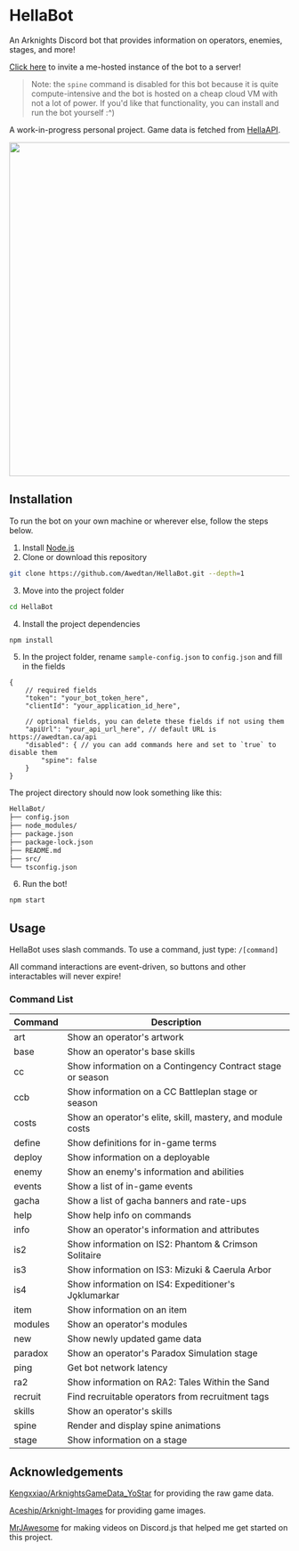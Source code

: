 # HellaBot

An Arknights Discord bot that provides information on operators, enemies, stages, and more! 

[Click here](https://discord.com/application-directory/1277141603575922710) to invite a me-hosted instance of the bot to a server!

> Note: the `spine` command is disabled for this bot because it is quite compute-intensive and the bot is hosted on a cheap cloud VM with not a lot of power. If you'd like that functionality, you can install and run the bot yourself :^)

A work-in-progress personal project. Game data is fetched from [HellaAPI](https://github.com/Awedtan/HellaAPI).

<img src="https://raw.githubusercontent.com/Awedtan/HellaBot-Assets/main/readme/demo.gif" height="600"/>

## Installation

To run the bot on your own machine or wherever else, follow the steps below.

1. Install [Node.js](https://nodejs.org/en)
2. Clone or download this repository
```sh
git clone https://github.com/Awedtan/HellaBot.git --depth=1
```
3. Move into the project folder
```sh
cd HellaBot
```
4. Install the project dependencies
```sh
npm install
```
5. In the project folder, rename `sample-config.json` to `config.json` and fill in the fields
```jsonc
{
    // required fields
    "token": "your_bot_token_here",
    "clientId": "your_application_id_here",

    // optional fields, you can delete these fields if not using them
    "apiUrl": "your_api_url_here", // default URL is https://awedtan.ca/api
    "disabled": { // you can add commands here and set to `true` to disable them
        "spine": false
    }
}
```
The project directory should now look something like this:
```sh
HellaBot/
├── config.json
├── node_modules/
├── package.json
├── package-lock.json
├── README.md
├── src/
└── tsconfig.json
```
6. Run the bot!
```sh
npm start
```

## Usage

HellaBot uses slash commands. To use a command, just type: `/[command]`

All command interactions are event-driven, so buttons and other interactables will never expire!

### Command List

| Command | Description                                                      |
|---------|------------------------------------------------------------------|
| art     | Show an operator's artwork                                       |
| base    | Show an operator's base skills                                   |
| cc      | Show information on a Contingency Contract stage or season       |
| ccb     | Show information on a CC Battleplan stage or season              |
| costs   | Show an operator's elite, skill, mastery, and module costs       |
| define  | Show definitions for in-game terms                               |
| deploy  | Show information on a deployable                                 |
| enemy   | Show an enemy's information and abilities                        |
| events  | Show a list of in-game events                                    |
| gacha   | Show a list of gacha banners and rate-ups                        |
| help    | Show help info on commands                                       |
| info    | Show an operator's information and attributes                    |
| is2     | Show information on IS2: Phantom & Crimson Solitaire             |
| is3     | Show information on IS3: Mizuki & Caerula Arbor                  |
| is4     | Show information on IS4: Expeditioner's Jǫklumarkar              |
| item    | Show information on an item                                      |
| modules | Show an operator's modules                                       |
| new     | Show newly updated game data                                     |
| paradox | Show an operator's Paradox Simulation stage                      |
| ping    | Get bot network latency                                          |
| ra2     | Show information on RA2: Tales Within the Sand                   |
| recruit | Find recruitable operators from recruitment tags                 |
| skills  | Show an operator's skills                                        |
| spine   | Render and display spine animations                              |
| stage   | Show information on a stage                                      |

## Acknowledgements

[Kengxxiao/ArknightsGameData_YoStar](https://github.com/Kengxxiao/ArknightsGameData_YoStar) for providing the raw game data.

[Aceship/Arknight-Images](https://github.com/Aceship/Arknight-Images) for providing game images.

[MrJAwesome](https://www.youtube.com/@MrJAwesomeYT) for making videos on Discord.js that helped me get started on this project.
